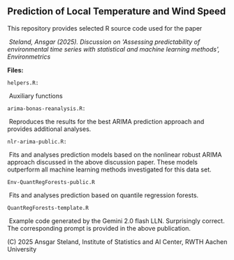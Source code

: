 ## Prediction of Local Temperature and Wind Speed

This repository provides selected R source code used for the paper

​	*Steland, Ansgar (2025). Discussion on 'Assessing predictability of environmental time series with statistical and machine learning methods', Environmetrics*



**Files:**

`helpers.R:`

​	Auxiliary functions

`arima-bonas-reanalysis.R:`

​	Reproduces the results for the best ARIMA prediction approach and provides additional analyses.

`nlr-arima-public.R:`

​	Fits and analyses prediction models based on the nonlinear robust ARIMA approach discussed in the above discussion paper. These models outperform all machine learning methods investigated for this data set.

`Env-QuantRegForests-public.R`

​	Fits and analyses prediction based on quantile regression forests. 

`QuantRegForests-template.R`

​	Example code generated by the Gemini 2.0 flash LLN. Surprisingly correct. The corresponding prompt is provided in the above publication.

(C) 2025 Ansgar Steland, Institute of Statistics and AI Center, RWTH Aachen University
